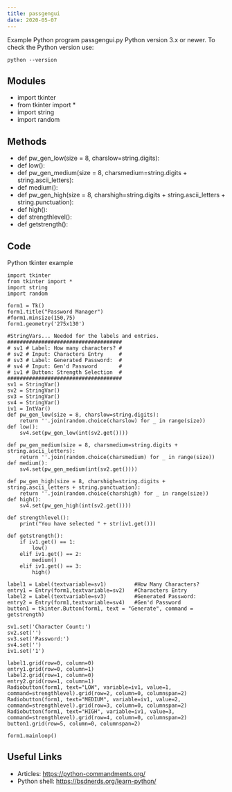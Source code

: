 ```yaml
---
title: passgengui
date: 2020-05-07
---
```

Example Python program passgengui.py
Python version 3.x or newer.
To check the Python version use:

    python --version

## Modules

* import tkinter
* from tkinter import *
* import string
* import random

## Methods

* def pw_gen_low(size = 8, charslow=string.digits):
* def low():
* def pw_gen_medium(size = 8, charsmedium=string.digits + string.ascii_letters):
* def medium():
* def pw_gen_high(size = 8, charshigh=string.digits + string.ascii_letters + string.punctuation):
* def high():
* def strengthlevel():
* def getstrength():

## Code

Python tkinter example

    import tkinter
    from tkinter import *
    import string
    import random
    
    form1 = Tk()
    form1.title("Password Manager")
    #form1.minsize(150,75)
    form1.geometry('275x130')
    
    #StringVars... Needed for the labels and entries.
    #####################################
    # sv1 # Label: How many characters? #
    # sv2 # Input: Characters Entry     #
    # sv3 # Label: Generated Password:  #
    # sv4 # Input: Gen'd Password       #
    # iv1 # Button: Strength Selection  #
    #####################################
    sv1 = StringVar()
    sv2 = StringVar()
    sv3 = StringVar()
    sv4 = StringVar()
    iv1 = IntVar()
    def pw_gen_low(size = 8, charslow=string.digits):
        return ''.join(random.choice(charslow) for _ in range(size))
    def low():
        sv4.set(pw_gen_low(int(sv2.get())))
    
    def pw_gen_medium(size = 8, charsmedium=string.digits + string.ascii_letters):
        return ''.join(random.choice(charsmedium) for _ in range(size))
    def medium():
        sv4.set(pw_gen_medium(int(sv2.get())))
    
    def pw_gen_high(size = 8, charshigh=string.digits + string.ascii_letters + string.punctuation):
        return ''.join(random.choice(charshigh) for _ in range(size))
    def high():
        sv4.set(pw_gen_high(int(sv2.get())))
    
    def strengthlevel():
        print("You have selected " + str(iv1.get()))
    
    def getstrength():
        if iv1.get() == 1:
            low()
        elif iv1.get() == 2:
            medium()
        elif iv1.get() == 3:
            high()
    
    label1 = Label(textvariable=sv1)         #How Many Characters?
    entry1 = Entry(form1,textvariable=sv2)   #Characters Entry
    label2 = Label(textvariable=sv3)         #Generated Password:
    entry2 = Entry(form1,textvariable=sv4)   #Gen'd Password
    button1 = tkinter.Button(form1, text = "Generate", command = getstrength)
    
    sv1.set('Character Count:')
    sv2.set('')
    sv3.set('Password:')
    sv4.set('')
    iv1.set('1')
    
    label1.grid(row=0, column=0)
    entry1.grid(row=0, column=1)
    label2.grid(row=1, column=0)
    entry2.grid(row=1, column=1)
    Radiobutton(form1, text="LOW", variable=iv1, value=1, command=strengthlevel).grid(row=2, column=0, columnspan=2)
    Radiobutton(form1, text="MEDIUM", variable=iv1, value=2, command=strengthlevel).grid(row=3, column=0, columnspan=2)
    Radiobutton(form1, text="HIGH", variable=iv1, value=3, command=strengthlevel).grid(row=4, column=0, columnspan=2)
    button1.grid(row=5, column=0, columnspan=2)
    
    form1.mainloop()

## Useful Links

- Articles: https://python-commandments.org/
- Python shell: https://bsdnerds.org/learn-python/
